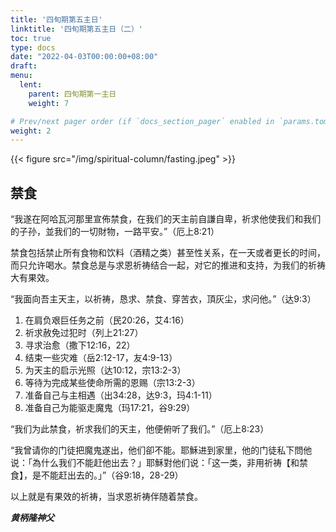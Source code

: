 ```yaml
---
title: '四旬期第五主日'
linktitle: '四旬期第五主日（二）'
toc: true
type: docs
date: "2022-04-03T00:00:00+08:00"
draft:
menu:
  lent:
    parent: 四旬期第一主日
    weight: 7

# Prev/next pager order (if `docs_section_pager` enabled in `params.toml`)
weight: 2
---
```


{{< figure src="/img/spiritual-column/fasting.jpeg" >}}

## 禁食
“我遂在阿哈瓦河那里宣佈禁食，在我们的天主前自謙自卑，祈求他使我们和我们的子孙，並我们的一切財物，一路平安。”（厄上8:21）

禁食包括禁止所有食物和饮料（酒精之类）甚至性关系，在一天或者更长的时间，而只允许喝水。禁食总是与求恩祈祷结合一起，对它的推进和支持，为我们的祈祷大有果效。

“我面向吾主天主，以祈祷，恳求、禁食、穿苦衣，頂灰尘，求问他。”（达9:3）
1. 在肩负艰巨任务之前（民20:26，艾4:16）
2. 祈求赦免过犯时（列上21:27）
3. 寻求治愈（撒下12:16，22）
4. 结束一些灾难（岳2:12-17，友4:9-13）
5. 为天主的启示光照（达10:12，宗13:2-3）
6. 等待为完成某些使命所需的恩赐（宗13:2-3）
7. 准备自己与主相遇（出34:28，达9:3，玛4:1-11）
8. 准备自己为能驱走魔鬼（玛17:21，谷9:29）

“我们为此禁食，祈求我们的天主，他便俯听了我们。”（厄上8:23）

“我曾请你的门徒把魔鬼遂出，他们卻不能。耶穌进到家里，他的门徒私下問他说：「為什么我们不能赶他出去？」耶穌對他们说：「这一类，非用祈祷【和禁食】，是不能赶出去的。」”（谷9:18，28-29）

以上就是有果效的祈祷，当求恩祈祷伴随着禁食。

___黄柄隆神父___
